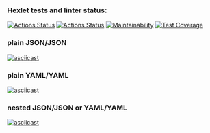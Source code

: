 ### Hexlet tests and linter status:
[![Actions Status](https://github.com/YankaZabka/frontend-project-lvl2/workflows/eslinter-check/badge.svg)](https://github.com/YankaZabka/frontend-project-lvl2/actions)
[![Actions Status](https://github.com/YankaZabka/frontend-project-lvl2/workflows/hexlet-check/badge.svg)](https://github.com/YankaZabka/frontend-project-lvl2/actions)
[![Maintainability](https://api.codeclimate.com/v1/badges/a99a88d28ad37a79dbf6/maintainability)](https://codeclimate.com/github/codeclimate/codeclimate/maintainability)
[![Test Coverage](https://api.codeclimate.com/v1/badges/a99a88d28ad37a79dbf6/test_coverage)](https://codeclimate.com/github/codeclimate/codeclimate/test_coverage)
### plain JSON/JSON
[![asciicast](https://asciinema.org/a/325iaecI6Jb1p1jxJm2pLvzGx.svg)](https://asciinema.org/a/325iaecI6Jb1p1jxJm2pLvzGx)
### plain YAML/YAML
[![asciicast](https://asciinema.org/a/eQoxOXmjffHumJxE2zUR6933K.svg)](https://asciinema.org/a/eQoxOXmjffHumJxE2zUR6933K)
### nested JSON/JSON or YAML/YAML
[![asciicast](https://asciinema.org/a/6cQJgoCkuFz8eFcC0D2FpmM4p.svg)](https://asciinema.org/a/6cQJgoCkuFz8eFcC0D2FpmM4p)
